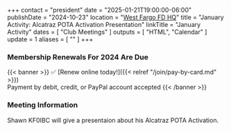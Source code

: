 +++
contact = "president"
date = "2025-01-21T19:00:00-06:00"
publishDate = "2024-10-23"
location = "[West Fargo FD HQ](/places/west-fargo-fire-department-headquarters/)"
title = "January Activity: Alcatraz POTA Activation Presentation"
linkTitle = "January Activity"
dates = [ "Club Meetings" ]
outputs = [ "HTML", "Calendar" ]
update = 1
aliases = [ "" ]
+++
### Membership Renewals For 2024 Are Due

{{< banner >}}
:white_check_mark: [Renew online today!]({{< relref "/join/pay-by-card.md" >}})
<br>
Payment by debit, credit, or PayPal account accepted
{{< /banner >}}

### Meeting Information

Shawn KF0IBC will give a presentaion about his Alcatraz POTA Activation.

